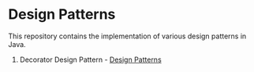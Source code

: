 # Design Patterns
This repository contains the implementation of various design patterns in Java.
1. Decorator Design Pattern - [Design Patterns](https://github.com/atish23/design-patterns/tree/main/src/com/example/designpatterns/decorator)